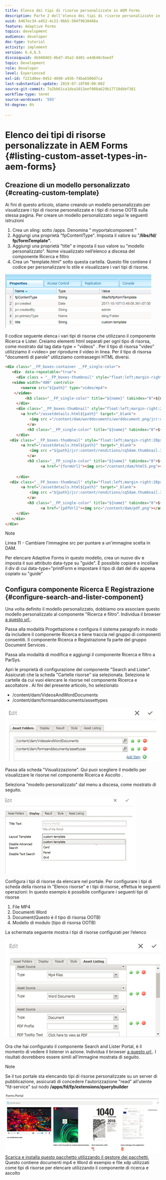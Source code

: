 ```yaml
---
title: Elenco dei tipi di risorse personalizzate in AEM Forms
description: Parte 2 dell’elenco dei tipi di risorse personalizzate in AEM Forms
uuid: 6467ec34-e452-4c21-9bb5-504f9630466a
feature: Adaptive Forms
topics: development
audience: developer
doc-type: tutorial
activity: implement
version: 6.4,6.5
discoiquuid: 4b940465-0bd7-45a2-8d01-e4d640c9aedf
topic: Development
role: Developer
level: Experienced
exl-id: f221d8ee-0452-4690-a936-74bab506d7ca
last-substantial-update: 2019-07-10T00:00:00Z
source-git-commit: 7a2bb61ca1dea1013eef088a629b17718dbbf381
workflow-type: tm+mt
source-wordcount: '593'
ht-degree: 0%

---
```


# Elenco dei tipi di risorse personalizzate in AEM Forms {#listing-custom-asset-types-in-aem-forms}

## Creazione di un modello personalizzato {#creating-custom-template}

Ai fini di questo articolo, stiamo creando un modello personalizzato per visualizzare i tipi di risorse personalizzate e i tipi di risorse OOTB sulla stessa pagina. Per creare un modello personalizzato segui le seguenti istruzioni

1. Crea un sling: sotto /apps. Denomina &quot; myportalcomponent &quot;
1. Aggiungi una proprietà &quot;fpContentType&quot;. Imposta il valore su &quot;**/libs/fd/ fp/formTemplate&quot;.**
1. Aggiungi una proprietà &quot;title&quot; e imposta il suo valore su &quot;modello personalizzato&quot;. Nome visualizzato nell’elenco a discesa del componente Ricerca e filtro
1. Crea un &quot;template.html&quot; sotto questa cartella. Questo file contiene il codice per personalizzare lo stile e visualizzare i vari tipi di risorse.

![appsfolder](assets/appsfolder_.png)

Il codice seguente elenca i vari tipi di risorse che utilizzano il componente Ricerca e Lister. Creiamo elementi html separati per ogni tipo di risorsa, come mostrato dal tag data-type = &quot;videos&quot; . Per il tipo di risorsa &quot;video&quot; utilizziamo il &lt;video> per riprodurre il video in linea. Per il tipo di risorsa &quot;documenti di parole&quot; utilizziamo contrassegni HTML diversi.

```html
<div class="__FP_boxes-container __FP_single-color">
   <div  data-repeatable="true">
     <div class = "__FP_boxes-thumbnail" style="float:left;margin-right:20px;" data-type = "videos">
   <video width="400" controls>
       <source src="${path}" type="video/mp4">
    </video>
         <h3 class="__FP_single-color" title="${name}" tabindex="0">${name}</h3>
     </div>
     <div class="__FP_boxes-thumbnail" style="float:left;margin-right:20px;" data-type = "worddocuments">
       <a href="/assetdetails.html${path}" target="_blank">
           <img src ="/content/dam/worddocuments/worddocument.png/jcr:content/renditions/cq5dam.thumbnail.319.319.png"/>
          </a>
          <h3 class="__FP_single-color" title="${name}" tabindex="0">${name}</h3>
     </div>
  <div class="__FP_boxes-thumbnail" style="float:left;margin-right:20px;" data-type = "xfaForm">
       <a href="/assetdetails.html${path}" target="_blank">
           <img src ="${path}/jcr:content/renditions/cq5dam.thumbnail.319.319.png"/>
          </a>
          <h3 class="__FP_single-color" title="${name}" tabindex="0">${name}</h3>
                <a href="{formUrl}"><img src="/content/dam/html5.png"></a><p>

     </div>
  <div class="__FP_boxes-thumbnail" style="float:left;margin-right:20px;" data-type = "printForm">
       <a href="/assetdetails.html${path}" target="_blank">
           <img src ="${path}/jcr:content/renditions/cq5dam.thumbnail.319.319.png"/>
          </a>
          <h3 class="__FP_single-color" title="${name}" tabindex="0">${name}</h3>
                <a href="{pdfUrl}"><img src="/content/dam/pdf.png"></a><p>
     </div>
   </div>
</div>
```

>[!NOTE]
>
>Linea 11 - Cambiare l&#39;immagine src per puntare a un&#39;immagine scelta in DAM.
>
>Per elencare Adaptive Forms in questo modello, crea un nuovo div e imposta il suo attributo data-type su &quot;guide&quot;. È possibile copiare e incollare il div di cui data-type=&quot;printForm e impostare il tipo di dati del div appena copiato su &quot;guide&quot;

## Configura componente Ricerca E Registrazione {#configure-search-and-lister-component}

Una volta definito il modello personalizzato, dobbiamo ora associare questo modello personalizzato al componente &quot;Ricerca e filtro&quot;. Individua il browser [a questo url ](http://localhost:4502/editor.html/content/AemForms/CustomPortal.html).

Passa alla modalità Progettazione e configura il sistema paragrafo in modo da includere il componente Ricerca e tiene traccia nel gruppo di componenti consentiti. Il componente Ricerca e Registrazione fa parte del gruppo Document Services .

Passa alla modalità di modifica e aggiungi il componente Ricerca e filtro a ParSys.

Apri le proprietà di configurazione del componente &quot;Search and Lister&quot;. Assicurati che la scheda &quot;Cartelle risorse&quot; sia selezionata. Seleziona le cartelle da cui vuoi elencare le risorse nel componente Ricerca e ascoltatore . Ai fini del presente articolo, ho selezionato

* /content/dam/VideosAndWordDocuments
* /content/dam/formsanddocuments/assettypes

![assetfolder](assets/selectingassetfolders.png)

Passa alla scheda &quot;Visualizzazione&quot;. Qui puoi scegliere il modello per visualizzare le risorse nel componente Ricerca e Ascolto .

Seleziona &quot;modello personalizzato&quot; dal menu a discesa, come mostrato di seguito.

![ricercatrice](assets/searchandlistercomponent.gif)

Configura i tipi di risorse da elencare nel portale. Per configurare i tipi di scheda della risorsa in &quot;Elenco risorse&quot; e i tipi di risorse, effettua le seguenti operazioni: In questo esempio è possibile configurare i seguenti tipi di risorse

1. File MP4
1. Documenti Word
1. Document(Questo è il tipo di risorsa OOTB)
1. Modello di modulo (tipo di risorsa OOTB)

La schermata seguente mostra i tipi di risorse configurati per l’elenco

![assettypes](assets/assettypes.png)

Ora che hai configurato il componente Search and Lister Portal, è il momento di vedere il listener in azione. Individua il browser [a questo url ](http://localhost:4502/content/AemForms/CustomPortal.html?wcmmode=disabled). I risultati dovrebbero essere simili all&#39;immagine mostrata di seguito.

>[!NOTE]
>
>Se il tuo portale sta elencando tipi di risorse personalizzate su un server di pubblicazione, assicurati di concedere l&#39;autorizzazione &quot;read&quot; all&#39;utente &quot;fd-service&quot; sul nodo **/apps/fd/fp/extensions/querybuilder**

![assettypes](assets/assettypeslistings.png)
[Scarica e installa questo pacchetto utilizzando il gestore dei pacchetti.](assets/customassettypekt1.zip) Questo contiene documenti mp4 e Word di esempio e file xdp utilizzati come tipi di risorse per elencare utilizzando il componente di ricerca e ascolto
